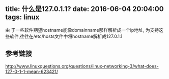 title: 什么是127.0.1.1?
date: 2016-06-04 20:04:00
tags: linux
---

由 于一些软件期望hostname能像domainname那样解析成一个ip地址,
为支持这些软件,往往在/etc/hosts文件中将hostname解析成127.0.1.1

## 参考链接
http://www.linuxquestions.org/questions/linux-networking-3/what-does-127-0-1-1-mean-623421/

